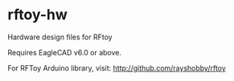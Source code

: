 rftoy-hw
========

Hardware design files for RFtoy

Requires EagleCAD v6.0 or above.

For RFToy Arduino library, visit:
http://github.com/rayshobby/rftoy
